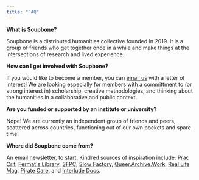 ```yaml
---
title: "FAQ"
---
```


**What is Soupbone?**

Soupbone is a distributed humanities collective founded in 2019. It is a group of friends who get together once in a while and make things at the intersections of research and lived experience.

**How can I get involved with Soupbone?**

If you would like to become a member, you can [email us](mailto:soupbonecollective@gmail.com) with a letter of interest! We are looking especially for members with a committment to (or strong interest in) scholarship, creative methodologies, and thinking about the humanities in a collaborative and public context.

**Are you funded or supported by an institute or university?**

Nope! We are currently an independent group of friends and peers, scattered across countries, functioning out of our own pockets and spare time.

**Where did Soupbone come from?**

An [email newsletter](https://tinyletter.com/soupbone/letters/soupbone-an-introduction), to start. Kindred sources of inspiration include: [Prac Crit](http://www.praccrit.com), [Fermat's Library](https://fermatslibrary.com/journal_club), [SFPC](https://sfpc.study), [Slow Factory](https://slowfactory.foundation/), [Queer.Archive.Work](https://queer.archive.work/), [Real Life Mag](https://reallifemag.com/), [Pirate Care](https://syllabus.pirate.care), and [Interlude Docs](https://interludedocs.com).
